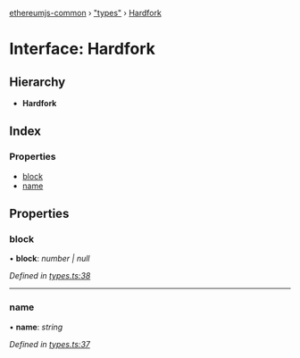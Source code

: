 [ethereumjs-common](../README.md) › ["types"](../modules/_types_.md) › [Hardfork](_types_.hardfork.md)

# Interface: Hardfork

## Hierarchy

* **Hardfork**

## Index

### Properties

* [block](_types_.hardfork.md#block)
* [name](_types_.hardfork.md#name)

## Properties

###  block

• **block**: *number | null*

*Defined in [types.ts:38](https://github.com/ethereumjs/ethereumjs-vm/blob/master/packages/common/src/types.ts#L38)*

___

###  name

• **name**: *string*

*Defined in [types.ts:37](https://github.com/ethereumjs/ethereumjs-vm/blob/master/packages/common/src/types.ts#L37)*
